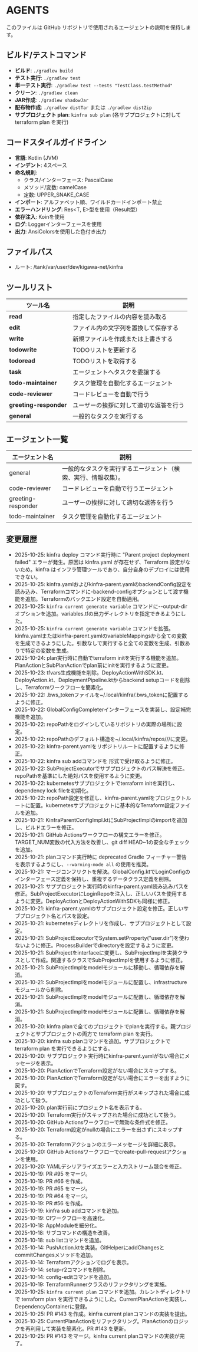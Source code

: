 # AGENTS

このファイルは GitHub リポジトリで使用されるエージェントの説明を保持します。

## ビルド/テストコマンド

- **ビルド**: `./gradlew build`
- **テスト実行**: `./gradlew test`
- **単一テスト実行**: `./gradlew test --tests "TestClass.testMethod"`
- **クリーン**: `./gradlew clean`
- **JAR作成**: `./gradlew shadowJar`
- **配布物作成**: `./gradlew distTar` または `./gradlew distZip`
- **サブプロジェクト plan**: `kinfra sub plan` (各サブプロジェクトに対して terraform plan を実行)

## コードスタイルガイドライン

- **言語**: Kotlin (JVM)
- **インデント**: 4スペース
- **命名規則**:
  - クラス/インターフェース: PascalCase
  - メソッド/変数: camelCase
  - 定数: UPPER_SNAKE_CASE
- **インポート**: アルファベット順、ワイルドカードインポート禁止
- **エラーハンドリング**: Res<T, E>型を使用（Result型）
- **依存注入**: Koinを使用
- **ログ**: Loggerインターフェースを使用
- **出力**: AnsiColorsを使用した色付き出力

## ファイルパス

* ルート: /tank/var/user/dev/kigawa-net/kinfra

## ツールリスト

| ツール名   | 説明 |
|----------|------|
| **read** | 指定したファイルの内容を読み取る |
| **edit** | ファイル内の文字列を置換して保存する |
| **write** | 新規ファイルを作成または上書きする |
| **todowrite** | TODOリストを更新する |
| **todoread** | TODOリストを取得する |
| **task** | エージェントへタスクを委譲する |
| **todo-maintainer** | タスク管理を自動化するエージェント |
| **code-reviewer** | コードレビューを自動で行う |
| **greeting-responder** | ユーザーの挨拶に対して適切な返答を行う |
| **general** | 一般的なタスクを実行する |

## エージェント一覧

| エージェント名            | 説明 |
|------------------------|------|
| general            | 一般的なタスクを実行するエージェント（検索、実行、情報収集）。 |
| code-reviewer      | コードレビューを自動で行うエージェント |
| greeting-responder | ユーザーの挨拶に対して適切な返答を行う |
| todo-maintainer    | タスク管理を自動化するエージェント |

## 変更履歴
- 2025-10-25: kinfra deploy コマンド実行時に "Parent project deployment failed" エラーが発生。原因は kinfra.yaml が存在せず、Terraform 設定がないため。kinfra はインフラ管理ツールであり、自分自身のデプロイには使用できない。
- 2025-10-25: kinfra.yamlおよびkinfra-parent.yamlのbackendConfig設定を読み込み、Terraformコマンドに-backend-configオプションとして渡す機能を追加。Terraformのバックエンド設定を自動適用。
- 2025-10-25: `kinfra current generate variable` コマンドに--output-dirオプションを追加。variables.tfの出力ディレクトリを指定できるようにした。
- 2025-10-25: `kinfra current generate variable` コマンドを拡張。kinfra.yamlまたはkinfra-parent.yamlのvariableMappingsから全ての変数を生成できるようにした。引数なしで実行すると全ての変数を生成、引数ありで特定の変数を生成。
- 2025-10-24: plan実行時に自動でterraform initを実行する機能を追加。PlanActionとSubPlanActionでplan前にinitを実行するように変更。
- 2025-10-23: tfvars生成機能を削除。DeployActionWithSDK.kt、DeployAction.kt、DeploymentPipeline.ktからbackend setupコードを削除し、Terraformワークフローを簡素化。
- 2025-10-22: .bws_tokenファイルを~/.local/kinfra/.bws_tokenに配置するように修正。
- 2025-10-22: GlobalConfigCompleterインターフェースを実装し、設定補完機能を追加。
- 2025-10-22: repoPathをログインしているリポジトリの実際の場所に設定。
- 2025-10-22: repoPathのデフォルト構造を~/.local/kinfra/repos/<org>/<repo name>/に変更。
- 2025-10-22: kinfra-parent.yamlをリポジトリルートに配置するように修正。
- 2025-10-22: kinfra sub addコマンドを<name> <path>形式で受け取るように修正。
- 2025-10-22: SubProjectExecutorでサブプロジェクトのパス解決を修正。repoPathを基準にした絶対パスを使用するように変更。
- 2025-10-22: kubernetesサブプロジェクトでterraform initを実行し、dependency lock fileを初期化。
- 2025-10-22: repoPath設定を修正し、kinfra-parent.yamlをプロジェクトルートに配置。kubernetesサブプロジェクトに基本的なTerraform設定ファイルを追加。
- 2025-10-21: KinfraParentConfigImpl.ktにSubProjectImplのimportを追加し、ビルドエラーを修正。
- 2025-10-21: GitHub Actionsワークフローの構文エラーを修正。TARGET_NUM変数の代入方法を改善し、git diff HEAD~1の安全なチェックを追加。
- 2025-10-21: planコマンド実行時に deprecated Gradle フィーチャー警告を表示するようにし、`--warning-mode all` の使用を推奨。
- 2025-10-21: マージコンフリクトを解決。GlobalConfig.ktでLoginConfigのインターフェース定義を保持し、重複するデータクラス定義を削除。
- 2025-10-21: サブプロジェクト実行時のkinfra-parent.yaml読み込みパスを修正。SubProjectExecutorにLoginRepoを注入し、正しいパスを使用するように変更。DeployActionとDeployActionWithSDKも同様に修正。
- 2025-10-21: kinfra-parent.yamlのサブプロジェクト設定を修正。正しいサブプロジェクト名とパスを設定。
- 2025-10-21: kubernetesディレクトリを作成し、サブプロジェクトとして設定。
- 2025-10-21: SubProjectExecutorでSystem.setProperty("user.dir")を使わないように修正。ProcessBuilderでdirectoryを設定するように変更。
- 2025-10-21: SubProjectをinterfaceに変更し、SubProjectImplを実装クラスとして作成。関連するクラスでSubProjectImplを使用するように修正。
- 2025-10-21: SubProjectImplをmodelモジュールに移動し、循環依存を解消。
- 2025-10-21: SubProjectImplをmodelモジュールに配置し、infrastructureモジュールから削除。
- 2025-10-21: SubProjectImplをmodelモジュールに配置し、循環依存を解消。
- 2025-10-21: SubProjectImplをmodelモジュールに配置し、循環依存を解消。
- 2025-10-20: kinfra planで全てのプロジェクトでplanを実行する。親プロジェクトとサブプロジェクトの両方で terraform plan を実行。
- 2025-10-20: kinfra sub planコマンドを追加。サブプロジェクトで terraform plan を実行できるようにする。
- 2025-10-20: サブプロジェクト実行時にkinfra-parent.yamlがない場合にメッセージを表示。
- 2025-10-20: PlanActionでTerraform設定がない場合にスキップする。
- 2025-10-20: PlanActionでTerraform設定がない場合にエラーを出すように戻す。
- 2025-10-20: サブプロジェクトのTerraform実行がスキップされた場合に成功として扱う。
- 2025-10-20: plan実行前にプロジェクト名を表示する。
- 2025-10-20: Terraform実行がスキップされた場合に成功として扱う。
- 2025-10-20: GitHub Actionsワークフローで無効な条件式を修正。
- 2025-10-20: Terraform設定がnullの場合にエラーを出さずにスキップする。
- 2025-10-20: Terraformアクションのエラーメッセージを詳細に表示。
- 2025-10-20: GitHub Actionsワークフローでcreate-pull-requestアクションを使用。
- 2025-10-20: YAMLデシリアライズエラーと入力ストリーム競合を修正。
- 2025-10-19: PR #95 をマージ。
- 2025-10-19: PR #66 を作成。
- 2025-10-19: PR #65 をマージ。
- 2025-10-19: PR #64 をマージ。
- 2025-10-19: PR #56 を作成。
- 2025-10-19: kinfra sub addコマンドを追加。
- 2025-10-19: CIワークフローを高速化。
- 2025-10-18: AppModuleを細分化。
- 2025-10-18: サブコマンドの構造を改善。
- 2025-10-18: sub listコマンドを追加。
- 2025-10-14: PushAction.ktを実装。GitHelperにaddChangesとcommitChangesメソッドを追加。
- 2025-10-14: Terraformアクションでログを表示。
- 2025-10-14: setup-r2コマンドを削除。
- 2025-10-14: config-editコマンドを追加。
- 2025-10-19: TerraformRunnerクラスのリファクタリングを実施。
- 2025-10-25: `kinfra current plan` コマンドを追加。カレントディレクトリで terraform plan を実行できるようにした。CurrentPlanActionを実装し、DependencyContainerに登録。
- 2025-10-25: PR #143 を作成。kinfra current planコマンドの実装を提出。
- 2025-10-25: CurrentPlanActionをリファクタリング。PlanActionのロジックを再利用して実装を簡素化。PR #143 を更新。
- 2025-10-25: PR #143 をマージ。kinfra current planコマンドの実装が完了。